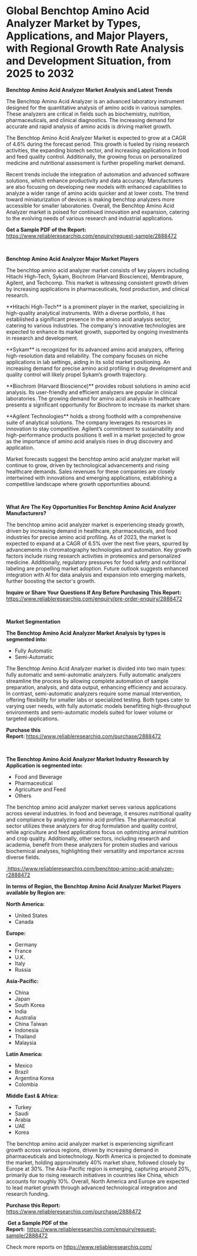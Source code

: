 <p><h1>Global Benchtop Amino Acid Analyzer Market by Types, Applications, and Major Players, with Regional Growth Rate Analysis and Development Situation, from 2025 to 2032</h1></p><p><strong>Benchtop Amino Acid Analyzer Market Analysis and Latest Trends</strong></p>
<p><p>The Benchtop Amino Acid Analyzer is an advanced laboratory instrument designed for the quantitative analysis of amino acids in various samples. These analyzers are critical in fields such as biochemistry, nutrition, pharmaceuticals, and clinical diagnostics. The increasing demand for accurate and rapid analysis of amino acids is driving market growth.</p><p>The Benchtop Amino Acid Analyzer Market is expected to grow at a CAGR of 4.6% during the forecast period. This growth is fueled by rising research activities, the expanding biotech sector, and increasing applications in food and feed quality control. Additionally, the growing focus on personalized medicine and nutritional assessment is further propelling market demand.</p><p>Recent trends include the integration of automation and advanced software solutions, which enhance productivity and data accuracy. Manufacturers are also focusing on developing new models with enhanced capabilities to analyze a wider range of amino acids quicker and at lower costs. The trend toward miniaturization of devices is making benchtop analyzers more accessible for smaller laboratories. Overall, the Benchtop Amino Acid Analyzer market is poised for continued innovation and expansion, catering to the evolving needs of various research and industrial applications.</p></p>
<p><strong>Get a Sample PDF of the Report:&nbsp;</strong> <a href="https://www.reliableresearchiq.com/enquiry/request-sample/2888472?utm_campaign=2883&utm_medium=2&utm_source=Github&utm_content=ia&utm_term=14032025&utm_id=benchtop-amino-acid-analyzer">https://www.reliableresearchiq.com/enquiry/request-sample/2888472</a></p>
<p>&nbsp;</p>
<p><strong>Benchtop Amino Acid Analyzer Major Market Players</strong></p>
<p><p>The benchtop amino acid analyzer market consists of key players including Hitachi High-Tech, Sykam, Biochrom (Harvard Bioscience), Membrapure, Agilent, and Techcomp. This market is witnessing consistent growth driven by increasing applications in pharmaceuticals, food production, and clinical research.</p><p>**Hitachi High-Tech** is a prominent player in the market, specializing in high-quality analytical instruments. With a diverse portfolio, it has established a significant presence in the amino acid analysis sector, catering to various industries. The company's innovative technologies are expected to enhance its market growth, supported by ongoing investments in research and development.</p><p>**Sykam** is recognized for its advanced amino acid analyzers, offering high-resolution data and reliability. The company focuses on niche applications in lab settings, aiding in its solid market positioning. An increasing demand for precise amino acid profiling in drug development and quality control will likely propel Sykam’s growth trajectory.</p><p>**Biochrom (Harvard Bioscience)** provides robust solutions in amino acid analysis. Its user-friendly and efficient analyzers are popular in clinical laboratories. The growing demand for amino acid analysis in healthcare presents a significant opportunity for Biochrom to increase its market share.</p><p>**Agilent Technologies** holds a strong foothold with a comprehensive suite of analytical solutions. The company leverages its resources in innovation to stay competitive. Agilent’s commitment to sustainability and high-performance products positions it well in a market projected to grow as the importance of amino acid analysis rises in drug discovery and application.</p><p>Market forecasts suggest the benchtop amino acid analyzer market will continue to grow, driven by technological advancements and rising healthcare demands. Sales revenues for these companies are closely intertwined with innovations and emerging applications, establishing a competitive landscape where growth opportunities abound.</p></p>
<p>&nbsp;</p>
<p><strong>What Are The Key Opportunities For Benchtop Amino Acid Analyzer Manufacturers?</strong></p>
<p><p>The benchtop amino acid analyzer market is experiencing steady growth, driven by increasing demand in healthcare, pharmaceuticals, and food industries for precise amino acid profiling. As of 2023, the market is expected to expand at a CAGR of 6.5% over the next five years, spurred by advancements in chromatography technologies and automation. Key growth factors include rising research activities in proteomics and personalized medicine. Additionally, regulatory pressures for food safety and nutritional labeling are propelling market adoption. Future outlook suggests enhanced integration with AI for data analysis and expansion into emerging markets, further boosting the sector's growth.</p></p>
<p><strong>Inquire or Share Your Questions If Any Before Purchasing This Report:</strong> <a href="https://www.reliableresearchiq.com/enquiry/pre-order-enquiry/2888472?utm_campaign=2883&utm_medium=2&utm_source=Github&utm_content=ia&utm_term=14032025&utm_id=benchtop-amino-acid-analyzer">https://www.reliableresearchiq.com/enquiry/pre-order-enquiry/2888472</a></p>
<p>&nbsp;</p>
<p><strong>Market Segmentation</strong></p>
<p><strong>The Benchtop Amino Acid Analyzer Market Analysis by types is segmented into:</strong></p>
<p><ul><li>Fully Automatic</li><li>Semi-Automatic</li></ul></p>
<p><p>The Benchtop Amino Acid Analyzer market is divided into two main types: fully automatic and semi-automatic analyzers. Fully automatic analyzers streamline the process by allowing complete automation of sample preparation, analysis, and data output, enhancing efficiency and accuracy. In contrast, semi-automatic analyzers require some manual intervention, offering flexibility for smaller labs or specialized testing. Both types cater to varying user needs, with fully automatic models benefitting high-throughput environments and semi-automatic models suited for lower volume or targeted applications.</p></p>
<p><strong>Purchase this Report:&nbsp;</strong><a href="https://www.reliableresearchiq.com/purchase/2888472?utm_campaign=2883&utm_medium=2&utm_source=Github&utm_content=ia&utm_term=14032025&utm_id=benchtop-amino-acid-analyzer">https://www.reliableresearchiq.com/purchase/2888472</a></p>
<p>&nbsp;</p>
<p><strong>The Benchtop Amino Acid Analyzer Market Industry Research by Application is segmented into:</strong></p>
<p><ul><li>Food and Beverage</li><li>Pharmaceutical</li><li>Agriculture and Feed</li><li>Others</li></ul></p>
<p><p>The benchtop amino acid analyzer market serves various applications across several industries. In food and beverage, it ensures nutritional quality and compliance by analyzing amino acid profiles. The pharmaceutical sector utilizes these analyzers for drug formulation and quality control, while agriculture and feed applications focus on optimizing animal nutrition and crop quality. Additionally, other sectors, including research and academia, benefit from these analyzers for protein studies and various biochemical analyses, highlighting their versatility and importance across diverse fields.</p></p>
<p><a href="https://www.reliableresearchiq.com/benchtop-amino-acid-analyzer-r2888472?utm_campaign=2883&utm_medium=2&utm_source=Github&utm_content=ia&utm_term=14032025&utm_id=benchtop-amino-acid-analyzer">&nbsp;https://www.reliableresearchiq.com/benchtop-amino-acid-analyzer-r2888472</a></p>
<p><strong>In terms of Region, the Benchtop Amino Acid Analyzer Market Players available by Region are:</strong></p>
<p>
    <p> <strong> North America: </strong>
        <ul>
            <li>United States</li>
            <li>Canada</li>
        </ul>
        </p> 
    <p> <strong> Europe: </strong>
        <ul>
            <li>Germany</li>
            <li>France</li>
            <li>U.K.</li>
            <li>Italy</li>
            <li>Russia</li>
        </ul>
        </p> 
    <p> <strong> Asia-Pacific: </strong>
        <ul>
            <li>China</li>
            <li>Japan</li>
            <li>South Korea</li>
            <li>India</li>
            <li>Australia</li>
            <li>China Taiwan</li>
            <li>Indonesia</li>
            <li>Thailand</li>
            <li>Malaysia</li>
        </ul>
        </p> 
    <p> <strong> Latin America: </strong>
        <ul>
            <li>Mexico</li>
            <li>Brazil</li>
            <li>Argentina Korea</li>
            <li>Colombia</li>
        </ul>
        </p> 
    <p> <strong> Middle East & Africa: </strong>
        <ul>
            <li>Turkey</li>
            <li>Saudi</li>
            <li>Arabia</li>
            <li>UAE</li>
            <li>Korea</li>
        </ul>
    </p>
    </p>
<p><p>The benchtop amino acid analyzer market is experiencing significant growth across various regions, driven by increasing demand in pharmaceuticals and biotechnology. North America is projected to dominate the market, holding approximately 40% market share, followed closely by Europe at 30%. The Asia-Pacific region is emerging, capturing around 20%, primarily due to rising research initiatives in countries like China, which accounts for roughly 10%. Overall, North America and Europe are expected to lead market growth through advanced technological integration and research funding.</p></p>
<p><strong>Purchase this Report: </strong><a href="https://www.reliableresearchiq.com/purchase/2888472?utm_campaign=2883&utm_medium=2&utm_source=Github&utm_content=ia&utm_term=14032025&utm_id=benchtop-amino-acid-analyzer">https://www.reliableresearchiq.com/purchase/2888472</a></p>
<p>&nbsp;<strong>Get a Sample PDF of the Report:&nbsp;&nbsp;</strong><a href="https://www.reliableresearchiq.com/enquiry/request-sample/2888472?utm_campaign=2883&utm_medium=2&utm_source=Github&utm_content=ia&utm_term=14032025&utm_id=benchtop-amino-acid-analyzer">https://www.reliableresearchiq.com/enquiry/request-sample/2888472</a></p>
<p><strong></strong></p>
<p>Check more reports on <a href="https://www.reliableresearchiq.com/?utm_campaign=2883&utm_medium=2&utm_source=Github&utm_content=ia&utm_term=14032025&utm_id=benchtop-amino-acid-analyzer">https://www.reliableresearchiq.com/</a></p>